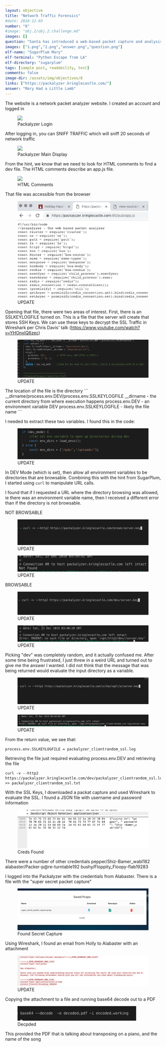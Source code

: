 ```yaml
---
layout: objective
title: "Network Traffic Forensics"
#date: 2018-12-03
number: "8"
#image: "obj.2/obj.2.challenge.md"
images: []
question: "Santa has introduced a web-based packet capture and analysis tool at https://packalyzer.kringlecastle.com to support the elves and their information security work. Using the system, access and decrypt HTTP/2 network activity. What is the name of the song described in the document sent from Holly Evergreen to Alabaster Snowball? For hints on achieving this objective, please visit SugarPlum Mary and help her with the Python Escape from LA Cranberry Pi terminal challenge."
images: ["1.png","2.png","answer.png","question.png"]
elf-name: "SugarPlum Mary"
elf-terminal: "Python Escape from LA"
elf-directory: "sugarplum"
tags: [sample post, readability, test]
comments: false
image-dir: /assets/img/objectives/8
links: ["https://packalyzer.kringlecastle.com/"]
answer: "Mary Had a Little Lamb"
---
```


The website is a network packet analyzer website.  I created an account and logged in
<figure>
	<img src="{{site.baseurl}}/assets/img/objectives/8/1.png">
	<figcaption>Packalyzer Login</figcaption>
</figure>

After logging in, you can SNIFF TRAFFIC which will sniff 20 seconds of network traffic


<figure>
	<img src="{{site.baseurl}}/assets/img/objectives/8/2.png">
	<figcaption>Packalyzer Main Display</figcaption>
</figure>
From the hint, we know that we need to look for HTML comments to find a dev file.   The HTML comments describe an app.js file.

<figure>
	<img src="{{site.baseurl}}/assets/img/objectives/8/3.png">
	<figcaption>HTML Comments</figcaption>
</figure>



That file was accessible from the browser
<figure>
	<img src="/assets/img/objectives/8/4.png">
	<figcaption>UPDATE</figcaption>
</figure>

Opening that file, there were two areas of interest.  First, there is an SSLKEYLOGFILE turned on.  This is a file that the server will create that stores SSH Keys.   We can use these keys to decrypt the SSL Traffic in Wireshark per Chris Davis' talk (https://www.youtube.com/watch?v=YHOnxlQ6zec)
<figure>
	<img src="/assets/img/objectives/8/5.png">
	<figcaption>UPDATE</figcaption>
</figure>
The location of the file is the directory
```
__dirname/process.env.DEV/process.env.SSLKEYLOGFILE
__dirname - the current directory from where execution happens
process.env.DEV - an environment variable DEV
process.env.SSLKEYLOGFILE - likely the file name
```

I needed to extract these two variables.  I found this in the code:
<figure>
	<img src="/assets/img/objectives/8/6.png">
	<figcaption>UPDATE</figcaption>
</figure>

In DEV Mode (which is set), then allow all environment variables to be directories that are browsable.   Combining this with the hint from SugarPlum, I started using ```curl``` to manipulate URL calls.

I found that if I requested a URL where the directory browsing was allowed, ie there was an environment variable name, then I received a different error than if the directory is not browsable.

NOT BROWSABLE
<figure>
	<img src="/assets/img/objectives/8/7.png">
	<figcaption>UPDATE</figcaption>
</figure>
<figure>
	<img src="/assets/img/objectives/8/8.png">
	<figcaption>UPDATE</figcaption>
</figure>

BROWSABLE
<figure>
	<img src="/assets/img/objectives/8/9.png">
	<figcaption>UPDATE</figcaption>
</figure>
<figure>
	<img src="/assets/img/objectives/8/10.png">
	<figcaption>UPDATE</figcaption>
</figure>
Picking "dev" was completely random, and it actually confused me.  After some time being frustrated, I just threw in a weird URL and turned out to give me the answer I wanted.  I did not think that the message that was being returned would evaluate the input directory as a variable.
<figure>
	<img src="/assets/img/objectives/8/11.png">
	<figcaption>UPDATE</figcaption>
</figure>
<figure>
	<img src="/assets/img/objectives/8/12.png">
	<figcaption>UPDATE</figcaption>
</figure>

From the return value, we see that:
```
process.env.SSLKEYLOGFILE = packalyzer_clientrandom_ssl.log
```

Retrieving the file just required evaluating process.env.DEV and retrieving the file

```
curl -v --http2 https://packalyzer.kringlecastle.com/dev/packalyzer_clientrandom_ssl.log >> packalyzer_clientrandom_ssl.txt
```

With the SSL Keys, I downloaded a packat capture and used Wireshark to evaluate the SSL.  I found a JSON file with username and password information
<figure>
	<img src="/assets/img/objectives/8/13.png">
	<figcaption>Creds Found</figcaption>
</figure>


There were a number of other credentials
pepper/Shiz-Bamer_wabl182
alabaster/Packer-p@re-turntable192
bushy/Floppity_Floopy-flab19283

I logged into the Packalyzer with the credentials from Alabaster.  There is a file with the "super secret packet capture"
<figure>
	<img src="/assets/img/objectives/8/14.png">
	<figcaption>Found Secret Capture</figcaption>
</figure>


Using Wireshark, I found an email from Holly to Alabaster with an attachment
<figure>
	<img src="/assets/img/objectives/8/15.png">
	<figcaption>UPDATE</figcaption>
</figure>

Copying the attachment to a file and running base64 decode out to  a PDF
<figure>
	<img src="/assets/img/objectives/8/16.png">
	<figcaption>Decpded</figcaption>
</figure>

This provided the PDF that is talking about transposing on a piano, and the name of the song
